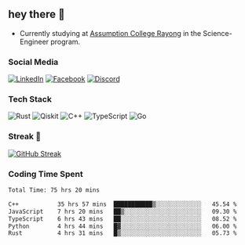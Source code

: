 ## hey there 👋

- Currently studying at [Assumption College Rayong](https://www.acr.ac.th) in the Science-Engineer program.

### Social Media

[![LinkedIn](https://img.shields.io/badge/linkedin-%230077B5.svg?style=for-the-badge&logo=linkedin&logoColor=white)](https://www.linkedin.com/in/kiattisakbeaw/)
[![Facebook](https://img.shields.io/badge/Facebook-%231877F2.svg?style=for-the-badge&logo=Facebook&logoColor=white)](https://www.facebook.com/kiattisakbeawsanburee)
[![Discord](https://img.shields.io/badge/Discord-%235865F2.svg?style=for-the-badge&logo=discord&logoColor=white)](https://discord.gg/dgRsHb5duc)

### Tech Stack
![Rust](https://img.shields.io/badge/rust-%23000000.svg?style=for-the-badge&logo=rust&logoColor=white)
![Qiskit](https://img.shields.io/badge/Qiskit-%236929C4.svg?style=for-the-badge&logo=Qiskit&logoColor=white)
![C++](https://img.shields.io/badge/c++-%2300599C.svg?style=for-the-badge&logo=c%2B%2B&logoColor=white)
![TypeScript](https://img.shields.io/badge/typescript-%23007ACC.svg?style=for-the-badge&logo=typescript&logoColor=white)
![Go](https://img.shields.io/badge/go-%2300ADD8.svg?style=for-the-badge&logo=go&logoColor=white)


### Streak 🚀
[![GitHub Streak](https://streak-stats.demolab.com?user=beawkiattisak&theme=dark&hide_border=true)](https://git.io/streak-stats)
</div>

### Coding Time Spent
<!--START_SECTION:waka-->

```txt
Total Time: 75 hrs 20 mins

C++           35 hrs 57 mins  ███████████▒░░░░░░░░░░░░░   45.54 %
JavaScript    7 hrs 20 mins   ██▒░░░░░░░░░░░░░░░░░░░░░░   09.30 %
TypeScript    6 hrs 43 mins   ██░░░░░░░░░░░░░░░░░░░░░░░   08.52 %
Python        4 hrs 44 mins   █▓░░░░░░░░░░░░░░░░░░░░░░░   06.00 %
Rust          4 hrs 31 mins   █▒░░░░░░░░░░░░░░░░░░░░░░░   05.73 %
```

<!--END_SECTION:waka-->
